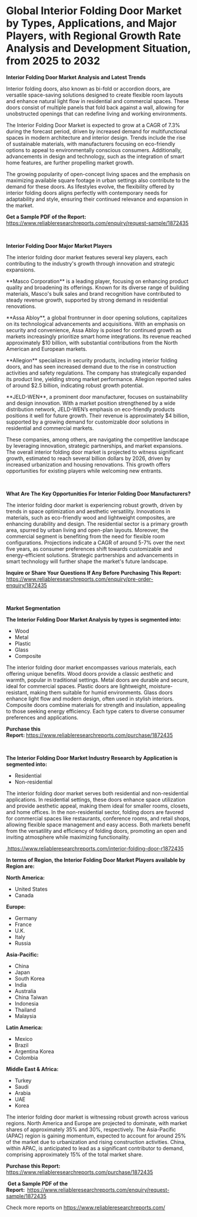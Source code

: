<p><h1>Global Interior Folding Door Market by Types, Applications, and Major Players, with Regional Growth Rate Analysis and Development Situation, from 2025 to 2032</h1></p><p><strong>Interior Folding Door Market Analysis and Latest Trends</strong></p>
<p><p>Interior folding doors, also known as bi-fold or accordion doors, are versatile space-saving solutions designed to create flexible room layouts and enhance natural light flow in residential and commercial spaces. These doors consist of multiple panels that fold back against a wall, allowing for unobstructed openings that can redefine living and working environments.</p><p>The Interior Folding Door Market is expected to grow at a CAGR of 7.3% during the forecast period, driven by increased demand for multifunctional spaces in modern architecture and interior design. Trends include the rise of sustainable materials, with manufacturers focusing on eco-friendly options to appeal to environmentally conscious consumers. Additionally, advancements in design and technology, such as the integration of smart home features, are further propelling market growth. </p><p>The growing popularity of open-concept living spaces and the emphasis on maximizing available square footage in urban settings also contribute to the demand for these doors. As lifestyles evolve, the flexibility offered by interior folding doors aligns perfectly with contemporary needs for adaptability and style, ensuring their continued relevance and expansion in the market.</p></p>
<p><strong>Get a Sample PDF of the Report:&nbsp;</strong> <a href="https://www.reliableresearchreports.com/enquiry/request-sample/1872435?utm_campaign=2788&utm_medium=2&utm_source=Github&utm_content=ia&utm_term=04042025&utm_id=interior-folding-door">https://www.reliableresearchreports.com/enquiry/request-sample/1872435</a></p>
<p>&nbsp;</p>
<p><strong>Interior Folding Door Major Market Players</strong></p>
<p><p>The interior folding door market features several key players, each contributing to the industry's growth through innovation and strategic expansions. </p><p>**Masco Corporation** is a leading player, focusing on enhancing product quality and broadening its offerings. Known for its diverse range of building materials, Masco's bulk sales and brand recognition have contributed to steady revenue growth, supported by strong demand in residential renovations.</p><p>**Assa Abloy**, a global frontrunner in door opening solutions, capitalizes on its technological advancements and acquisitions. With an emphasis on security and convenience, Assa Abloy is poised for continued growth as markets increasingly prioritize smart home integrations. Its revenue reached approximately $10 billion, with substantial contributions from the North American and European markets.</p><p>**Allegion** specializes in security products, including interior folding doors, and has seen increased demand due to the rise in construction activities and safety regulations. The company has strategically expanded its product line, yielding strong market performance. Allegion reported sales of around $2.5 billion, indicating robust growth potential.</p><p>**JELD-WEN**, a prominent door manufacturer, focuses on sustainability and design innovation. With a market position strengthened by a wide distribution network, JELD-WEN’s emphasis on eco-friendly products positions it well for future growth. Their revenue is approximately $4 billion, supported by a growing demand for customizable door solutions in residential and commercial markets.</p><p>These companies, among others, are navigating the competitive landscape by leveraging innovation, strategic partnerships, and market expansions. The overall interior folding door market is projected to witness significant growth, estimated to reach several billion dollars by 2026, driven by increased urbanization and housing renovations. This growth offers opportunities for existing players while welcoming new entrants.</p></p>
<p>&nbsp;</p>
<p><strong>What Are The Key Opportunities For Interior Folding Door Manufacturers?</strong></p>
<p><p>The interior folding door market is experiencing robust growth, driven by trends in space optimization and aesthetic versatility. Innovations in materials, such as eco-friendly wood and lightweight composites, are enhancing durability and design. The residential sector is a primary growth area, spurred by urban living and open-plan layouts. Moreover, the commercial segment is benefiting from the need for flexible room configurations. Projections indicate a CAGR of around 5-7% over the next five years, as consumer preferences shift towards customizable and energy-efficient solutions. Strategic partnerships and advancements in smart technology will further shape the market's future landscape.</p></p>
<p><strong>Inquire or Share Your Questions If Any Before Purchasing This Report:</strong> <a href="https://www.reliableresearchreports.com/enquiry/pre-order-enquiry/1872435?utm_campaign=2788&utm_medium=2&utm_source=Github&utm_content=ia&utm_term=04042025&utm_id=interior-folding-door">https://www.reliableresearchreports.com/enquiry/pre-order-enquiry/1872435</a></p>
<p>&nbsp;</p>
<p><strong>Market Segmentation</strong></p>
<p><strong>The Interior Folding Door Market Analysis by types is segmented into:</strong></p>
<p><ul><li>Wood</li><li>Metal</li><li>Plastic</li><li>Glass</li><li>Composite</li></ul></p>
<p><p>The interior folding door market encompasses various materials, each offering unique benefits. Wood doors provide a classic aesthetic and warmth, popular in traditional settings. Metal doors are durable and secure, ideal for commercial spaces. Plastic doors are lightweight, moisture-resistant, making them suitable for humid environments. Glass doors enhance light flow and modern design, often used in stylish interiors. Composite doors combine materials for strength and insulation, appealing to those seeking energy efficiency. Each type caters to diverse consumer preferences and applications.</p></p>
<p><strong>Purchase this Report:&nbsp;</strong><a href="https://www.reliableresearchreports.com/purchase/1872435?utm_campaign=2788&utm_medium=2&utm_source=Github&utm_content=ia&utm_term=04042025&utm_id=interior-folding-door">https://www.reliableresearchreports.com/purchase/1872435</a></p>
<p>&nbsp;</p>
<p><strong>The Interior Folding Door Market Industry Research by Application is segmented into:</strong></p>
<p><ul><li>Residential</li><li>Non-residential</li></ul></p>
<p><p>The interior folding door market serves both residential and non-residential applications. In residential settings, these doors enhance space utilization and provide aesthetic appeal, making them ideal for smaller rooms, closets, and home offices. In the non-residential sector, folding doors are favored for commercial spaces like restaurants, conference rooms, and retail shops, allowing flexible space management and easy access. Both markets benefit from the versatility and efficiency of folding doors, promoting an open and inviting atmosphere while maximizing functionality.</p></p>
<p><a href="https://www.reliableresearchreports.com/interior-folding-door-r1872435?utm_campaign=2788&utm_medium=2&utm_source=Github&utm_content=ia&utm_term=04042025&utm_id=interior-folding-door">&nbsp;https://www.reliableresearchreports.com/interior-folding-door-r1872435</a></p>
<p><strong>In terms of Region, the Interior Folding Door Market Players available by Region are:</strong></p>
<p>
    <p> <strong> North America: </strong>
        <ul>
            <li>United States</li>
            <li>Canada</li>
        </ul>
        </p> 
    <p> <strong> Europe: </strong>
        <ul>
            <li>Germany</li>
            <li>France</li>
            <li>U.K.</li>
            <li>Italy</li>
            <li>Russia</li>
        </ul>
        </p> 
    <p> <strong> Asia-Pacific: </strong>
        <ul>
            <li>China</li>
            <li>Japan</li>
            <li>South Korea</li>
            <li>India</li>
            <li>Australia</li>
            <li>China Taiwan</li>
            <li>Indonesia</li>
            <li>Thailand</li>
            <li>Malaysia</li>
        </ul>
        </p> 
    <p> <strong> Latin America: </strong>
        <ul>
            <li>Mexico</li>
            <li>Brazil</li>
            <li>Argentina Korea</li>
            <li>Colombia</li>
        </ul>
        </p> 
    <p> <strong> Middle East & Africa: </strong>
        <ul>
            <li>Turkey</li>
            <li>Saudi</li>
            <li>Arabia</li>
            <li>UAE</li>
            <li>Korea</li>
        </ul>
    </p>
    </p>
<p><p>The interior folding door market is witnessing robust growth across various regions. North America and Europe are projected to dominate, with market shares of approximately 35% and 30%, respectively. The Asia-Pacific (APAC) region is gaining momentum, expected to account for around 25% of the market due to urbanization and rising construction activities. China, within APAC, is anticipated to lead as a significant contributor to demand, comprising approximately 15% of the total market share.</p></p>
<p><strong>Purchase this Report: </strong><a href="https://www.reliableresearchreports.com/purchase/1872435?utm_campaign=2788&utm_medium=2&utm_source=Github&utm_content=ia&utm_term=04042025&utm_id=interior-folding-door">https://www.reliableresearchreports.com/purchase/1872435</a></p>
<p>&nbsp;<strong>Get a Sample PDF of the Report:&nbsp;&nbsp;</strong><a href="https://www.reliableresearchreports.com/enquiry/request-sample/1872435?utm_campaign=2788&utm_medium=2&utm_source=Github&utm_content=ia&utm_term=04042025&utm_id=interior-folding-door">https://www.reliableresearchreports.com/enquiry/request-sample/1872435</a></p>
<p><strong></strong></p>
<p>Check more reports on <a href="https://www.reliableresearchreports.com/?utm_campaign=2788&utm_medium=2&utm_source=Github&utm_content=ia&utm_term=04042025&utm_id=interior-folding-door">https://www.reliableresearchreports.com/</a></p>